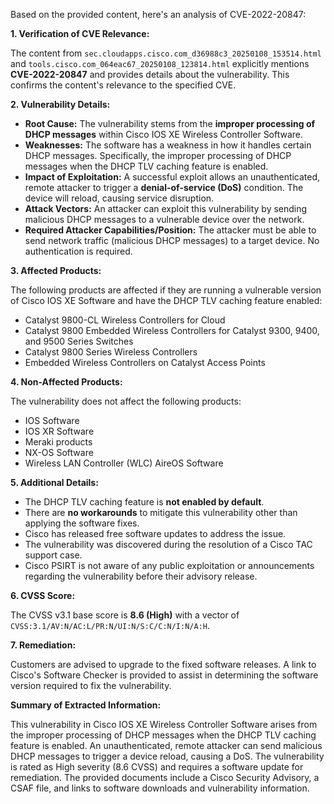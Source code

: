 Based on the provided content, here's an analysis of CVE-2022-20847:

**1. Verification of CVE Relevance:**

The content from `sec.cloudapps.cisco.com_d36988c3_20250108_153514.html` and `tools.cisco.com_064eac67_20250108_123814.html` explicitly mentions **CVE-2022-20847** and provides details about the vulnerability. This confirms the content's relevance to the specified CVE.

**2. Vulnerability Details:**

*   **Root Cause:** The vulnerability stems from the **improper processing of DHCP messages** within Cisco IOS XE Wireless Controller Software.
*   **Weaknesses:** The software has a weakness in how it handles certain DHCP messages. Specifically, the improper processing of DHCP messages when the DHCP TLV caching feature is enabled.
*   **Impact of Exploitation:** A successful exploit allows an unauthenticated, remote attacker to trigger a **denial-of-service (DoS)** condition. The device will reload, causing service disruption.
*   **Attack Vectors:** An attacker can exploit this vulnerability by sending malicious DHCP messages to a vulnerable device over the network.
*   **Required Attacker Capabilities/Position:** The attacker must be able to send network traffic (malicious DHCP messages) to a target device. No authentication is required.

**3. Affected Products:**

The following products are affected if they are running a vulnerable version of Cisco IOS XE Software and have the DHCP TLV caching feature enabled:

*   Catalyst 9800-CL Wireless Controllers for Cloud
*   Catalyst 9800 Embedded Wireless Controllers for Catalyst 9300, 9400, and 9500 Series Switches
*   Catalyst 9800 Series Wireless Controllers
*   Embedded Wireless Controllers on Catalyst Access Points

**4. Non-Affected Products:**

The vulnerability does not affect the following products:

*   IOS Software
*   IOS XR Software
*   Meraki products
*   NX-OS Software
*   Wireless LAN Controller (WLC) AireOS Software

**5. Additional Details:**

*   The DHCP TLV caching feature is **not enabled by default**.
*   There are **no workarounds** to mitigate this vulnerability other than applying the software fixes.
*   Cisco has released free software updates to address the issue.
*   The vulnerability was discovered during the resolution of a Cisco TAC support case.
*   Cisco PSIRT is not aware of any public exploitation or announcements regarding the vulnerability before their advisory release.

**6. CVSS Score:**

The CVSS v3.1 base score is **8.6 (High)** with a vector of `CVSS:3.1/AV:N/AC:L/PR:N/UI:N/S:C/C:N/I:N/A:H`.

**7. Remediation:**

Customers are advised to upgrade to the fixed software releases. A link to Cisco's Software Checker is provided to assist in determining the software version required to fix the vulnerability.

**Summary of Extracted Information:**

This vulnerability in Cisco IOS XE Wireless Controller Software arises from the improper processing of DHCP messages when the DHCP TLV caching feature is enabled. An unauthenticated, remote attacker can send malicious DHCP messages to trigger a device reload, causing a DoS. The vulnerability is rated as High severity (8.6 CVSS) and requires a software update for remediation. The provided documents include a Cisco Security Advisory, a CSAF file, and links to software downloads and vulnerability information.